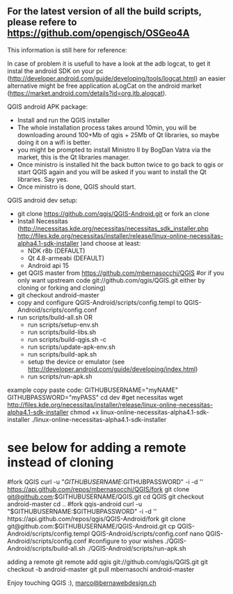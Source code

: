 ## For the latest version of all the build scripts, please refere to https://github.com/opengisch/OSGeo4A


This information is still here for reference:

In case of problem it is usefull to have a look at the adb logcat, to get it instal the android SDK on your pc (http://developer.android.com/guide/developing/tools/logcat.html) 
an easier alternative might be free application aLogCat on the android market (https://market.android.com/details?id=org.jtb.alogcat).

QGIS android APK package:
- Install and run the QGIS installer
- The whole installation process takes around 10min, you will be downloading around 100+Mb of qgis + 25Mb of Qt libraries, so maybe doing it on a wifi is better. 
- you might be prompted to install Ministro II by BogDan Vatra via the market, this is the Qt libraries manager.
- Once ministro is installed hit the back button twice to go back to qgis or start QGIS again and you will be asked if you want to install the Qt libraries. Say yes. 
- Once ministro is done, QGIS should start.

QGIS android dev setup:
- git clone https://github.com/qgis/QGIS-Android.git or fork an clone
- Install Necessitas (http://necessitas.kde.org/necessitas/necessitas_sdk_installer.php http://files.kde.org/necessitas/installer/release/linux-online-necessitas-alpha4.1-sdk-installer )and choose at least:
    - NDK r8b (DEFAULT)
    - Qt 4.8-armeabi (DEFAULT)
    - Android api 15
- get QGIS master from https://github.com/mbernasocchi/QGIS #or if you only want upstream code git://github.com/qgis/QGIS.git either by cloning or forking and cloning)
- git checkout android-master
- copy and configure QGIS-Android/scripts/config.templ to QGIS-Android/scripts/config.conf
- run scripts/build-all.sh
    OR
    - run scripts/setup-env.sh
    - run scripts/build-libs.sh
    - run scripts/build-qgis.sh -c
    - run scripts/update-apk-env.sh
    - run scripts/build-apk.sh
    - setup the device or emulator (see http://developer.android.com/guide/developing/index.html)
    - run scripts/run-apk.sh

example copy paste code:
 GITHUBUSERNAME="myNAME"
 GITHUBPASSWORD="myPASS"
 cd dev
 #get necessitas
 wget http://files.kde.org/necessitas/installer/release/linux-online-necessitas-alpha4.1-sdk-installer
 chmod +x linux-online-necessitas-alpha4.1-sdk-installer
 ./linux-online-necessitas-alpha4.1-sdk-installer
 # see below for adding a remote instead of cloning
 #fork QGIS
 curl -u "$GITHUBUSERNAME:$GITHUBPASSWORD" -i -d '' https://api.github.com/repos/mbernasocchi/QGIS/fork
 git clone git@github.com:$GITHUBUSERNAME/QGIS.git
 cd QGIS
 git checkout android-master
 cd ..
 #fork qqis-android
 curl -u "$GITHUBUSERNAME:$GITHUBPASSWORD" -i -d '' https://api.github.com/repos/qgis/QGIS-Android/fork
 git clone git@github.com:$GITHUBUSERNAME/QGIS-Android.git
 cp QGIS-Android/scripts/config.templ QGIS-Android/scripts/config.conf
 nano QGIS-Android/scripts/config.conf #configure to your wishes
 ./QGIS-Android/scripts/build-all.sh
 ./QGIS-Android/scripts/run-apk.sh
 
adding a remote
 git remote add qgis git://github.com/qgis/QGIS.git
 git checkout -b android-master
 git pull mbernasochi android-master


Enjoy touching QGIS :), marco@bernawebdesign.ch
